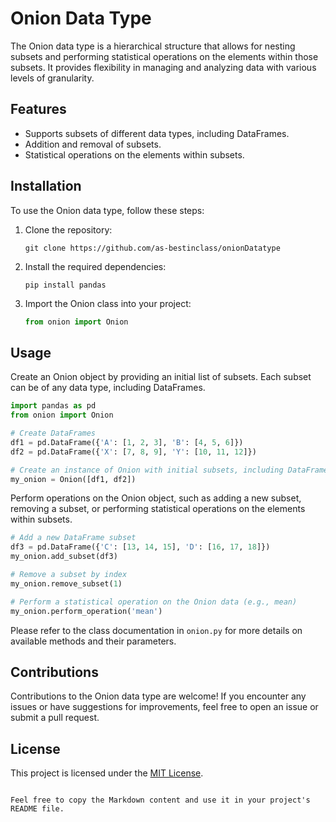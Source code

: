 # Onion Data Type

The Onion data type is a hierarchical structure that allows for nesting subsets and performing statistical operations on the elements within those subsets. It provides flexibility in managing and analyzing data with various levels of granularity.

## Features

- Supports subsets of different data types, including DataFrames.
- Addition and removal of subsets.
- Statistical operations on the elements within subsets.

## Installation

To use the Onion data type, follow these steps:

1. Clone the repository:
   ```
   git clone https://github.com/as-bestinclass/onionDatatype
   ```

2. Install the required dependencies:
   ```
   pip install pandas
   ```

3. Import the Onion class into your project:
   ```python
   from onion import Onion
   ```

## Usage

Create an Onion object by providing an initial list of subsets. Each subset can be of any data type, including DataFrames.

```python
import pandas as pd
from onion import Onion

# Create DataFrames
df1 = pd.DataFrame({'A': [1, 2, 3], 'B': [4, 5, 6]})
df2 = pd.DataFrame({'X': [7, 8, 9], 'Y': [10, 11, 12]})

# Create an instance of Onion with initial subsets, including DataFrames
my_onion = Onion([df1, df2])
```

Perform operations on the Onion object, such as adding a new subset, removing a subset, or performing statistical operations on the elements within subsets.

```python
# Add a new DataFrame subset
df3 = pd.DataFrame({'C': [13, 14, 15], 'D': [16, 17, 18]})
my_onion.add_subset(df3)

# Remove a subset by index
my_onion.remove_subset(1)

# Perform a statistical operation on the Onion data (e.g., mean)
my_onion.perform_operation('mean')
```

Please refer to the class documentation in `onion.py` for more details on available methods and their parameters.

## Contributions

Contributions to the Onion data type are welcome! If you encounter any issues or have suggestions for improvements, feel free to open an issue or submit a pull request.

## License

This project is licensed under the [MIT License](LICENSE).
```

Feel free to copy the Markdown content and use it in your project's README file.
